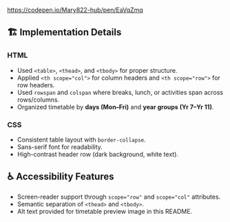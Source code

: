 https://codepen.io/Mary822-hub/pen/EaVqZmq




## 🏗️ Implementation Details

### HTML
- Used `<table>`, `<thead>`, and `<tbody>` for proper structure.
- Applied `<th scope="col">` for column headers and `<th scope="row">` for row headers.
- Used `rowspan` and `colspan` where breaks, lunch, or activities span across rows/columns.
- Organized timetable by **days (Mon–Fri)** and **year groups (Yr 7–Yr 11)**.

### CSS
- Consistent table layout with `border-collapse`.
- Sans-serif font for readability.
- High-contrast header row (dark background, white text).

## ♿ Accessibility Features
- Screen-reader support through `scope="row"` and `scope="col"` attributes.
- Semantic separation of `<thead>` and `<tbody>`.
- Alt text provided for timetable preview image in this README.
  

